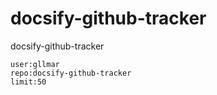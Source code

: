 # docsify-github-tracker
docsify-github-tracker


```githubtracker
user:gllmar
repo:docsify-github-tracker
limit:50
```

